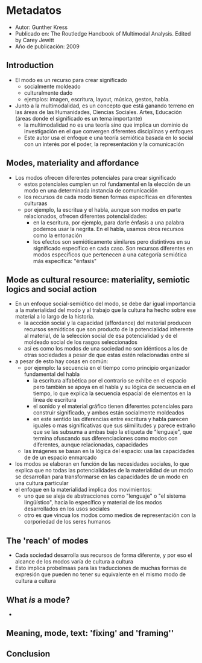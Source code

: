 # Metadatos
- Autor: Gunther Kress
- Publicado en: The Routledge Handbook of Multimodal Analysis. Edited by Carey Jewitt
- Año de publicación: 2009

## Introduction
- El modo es un recurso para crear significado
	- socialmente moldeado
	- culturalmente dado
	- ejemplos: imagen, escritura, layout, música, gestos, habla.
- Junto a la multimodalidad, es un concepto que está ganando terreno en las áreas de las Humanidades, Ciencias Sociales. Artes, Educación (áreas donde el significado es un tema importante)
	- la multimodalidad no es una teoría sino que implica un dominio de investigación en el que convergen diferentes disciplinas y enfoques
	- Este autor usa el enfoque e una teoría semiótica basada en lo social con un interés por el poder, la representación y la comunicación
## Modes, materiality and affordance
- Los modos ofrecen diferentes potenciales para crear significado
	- estos potenciales cumplen un rol fundamental en la elección de un modo en una determinada instancia de comunicación
	- los recursos de cada modo tienen formas específicas en diferentes culturaas
	- por ejemplo, la escritua y el habla, aunque son modos en parte relacionados, ofrecen diferentes potencialidades:
		- en la escritura, por ejemplo, para darle énfasis a una palabra podemos usar la negrita. En el habla, usamos otros recursos como la entonación
		- los efectos son semióticamente similares pero distintivos en su significado específico en cada caso. Son recursos diferentes en modos específicos que pertenecen a una categoría semiótica más específica: "énfasis"
## Mode as cultural resource: materiality, semiotic logics and social action
- En un enfoque social-semiótico del modo, se debe dar igual importancia a la materialidad del modo y al trabajo que la cultura ha hecho sobre ese material a lo largo de la historia.
	- la accción social y la capacidad (affordance) del material producen recursos semióticos que son producto de la potencialidad inherente al material, de la selección social de esa potencialidad y de el moldeado social de los rasgos seleccionados
	- así es como los modos de una sociedad no son idénticos a los de otras sociedades a pesar de que estas estén relacionadas entre sí
- a pesar de esto hay cosas en común:
	-  por ejemplo: la secuencia en el tiempo como principio organizador fundamental del habla
		-  la escritura alfabética por el contrario se exhibe en el espacio pero también se apoya en el habla y su lógica de secuencia en el tiempo, lo que explica la secuencia espacial de elementos en la línea de escritura
		-  el sonido y el material gráfico tienen diferentes potenciales para construir significado, y ambos están socialmente moldeados
		-  en este sentido las diferencias entre escritura y habla parecen iguales o mas significativas que sus siimilitudes y parece extraño que se las subsuma a ambas bajo la etiqueta de "lenguaje", que termina ofuscando sus diferenciaciones como modos con diferentes, aunque relacionadas, capacidades
	-  las imágenes se basan en la lógica del espacio: usa las capacidades de de un espacio enmarcado
-  los modos se elaboran en función de las necesidades sociales, lo que explica que no todas las potencialidades de la materialidad de un modo se desarrollan para transformarse en las capacidades de un modo en una cultura particular
-  el enfoque en la materialidad implica dos movimientos:
	-  uno que se aleja de abstracciones como "lenguaje" o "el sistema lingüístico", hacia lo específico y material de los modos desarrollados en los usos sociales
	-  otro es que vincua los modos como medios de representación con la corporiedad de los seres humanos
## The 'reach' of modes
- Cada sociedad desarrolla sus recursos de forma diferente, y por eso el alcance de los modos varía de cultura a cultura
- Esto implica probelmaas para las traducciones de muchas formas de expresión que pueden no tener su equivalente en el mismo modo de cultura a cultura
## What *is* a mode?
- 
## Meaning, mode, text: 'fixing' and 'framing''
## Conclusion